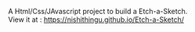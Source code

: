 A Html/Css/JAvascript project to build a Etch-a-Sketch.  
View it at : https://nishithingu.github.io/Etch-a-Sketch/